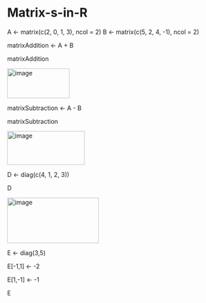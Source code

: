 # Matrix-s-in-R

A <- matrix(c(2, 0, 1, 3), ncol = 2)
B <- matrix(c(5, 2, 4, -1), ncol = 2)

matrixAddition <- A + B

matrixAddition

<img width="144" height="69" alt="image" src="https://github.com/user-attachments/assets/07079b16-c42b-49f1-8392-3e561aabb63c" />


matrixSubtraction <- A - B

matrixSubtraction

<img width="179" height="78" alt="image" src="https://github.com/user-attachments/assets/233ca00a-0f19-4a21-b373-f43819392e5a" />


D <- diag(c(4, 1, 2, 3))

D

<img width="212" height="105" alt="image" src="https://github.com/user-attachments/assets/b9c198e8-d8b6-4bc0-939b-68f2c8d015b7" />


E <- diag(3,5)

E[-1,1] <- -2

E[1,-1] <- -1

E
